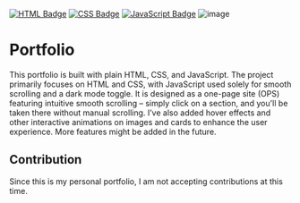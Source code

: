 [![HTML Badge](https://img.shields.io/badge/HTML5-E34F26?style=flat-square&logo=html5&logoColor=white)](https://developer.mozilla.org/en-US/docs/Web/HTML)  [![CSS Badge](https://img.shields.io/badge/CSS3-1572B6?style=flat-square&logo=css3&logoColor=white)](https://developer.mozilla.org/en-US/docs/Web/CSS)  [![JavaScript Badge](https://img.shields.io/badge/JavaScript-F7DF1E?style=flat-square&logo=javascript&logoColor=black)](https://developer.mozilla.org/en-US/docs/Web/JavaScript)
![image](https://github.com/user-attachments/assets/4f1e6793-40c7-4993-9d28-ad915a56dd20)


# Portfolio

This portfolio is built with plain HTML, CSS, and JavaScript. The project primarily focuses on HTML and CSS, with JavaScript used solely for smooth scrolling and a dark mode toggle. It is designed as a one-page site (OPS) featuring intuitive smooth scrolling – simply click on a section, and you'll be taken there without manual scrolling. I’ve also added hover effects and other interactive animations on images and cards to enhance the user experience. More features might be added in the future.

## Contribution

Since this is my personal portfolio, I am not accepting contributions at this time.


